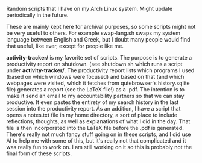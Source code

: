 Random scripts that I have on my Arch Linux system. Might update periodically in the future.

These are mainly kept here for archival purposes, so some scripts might not be very useful to others. For example swap-lang.sh swaps my system language between English and Greek, but I doubt many people would find that useful, like ever, except for people like me.

**activity-tracker/** is my favorite set of scripts. The purpose is to generate a productivity report on shutdown. (see shutdown.sh which runs a script under **activity-tracker/**. The productivity report lists which programs I used (based on which windows were focused) and based on that (and which webpages were visited, which it fetches from 
 qutebrowser's history.sqlite file) generates a report (see the LaTeX file!) as a .pdf. The intention is to make it send an email to my accountability partners so that we can stay productive. It even pastes the entirety of my search history in the last session into the productivity report. As an addition, I have a script that opens a notes.txt file in my home directory, a sort of place to include reflections, thoughts, as well as explanations of what I did in the day. That file is then incorporated into the LaTeX file before the .pdf is generated. There's really not much fancy stuff going on in these scripts, and I did use AI to help me with some of this, but it's really not that complicated and it was really fun to work on. I am still working on it so this is probably not the final form of these scripts.
